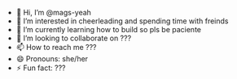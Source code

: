 - 👋 Hi, I’m @mags-yeah
- 👀 I’m interested in cheerleading and spending time with freinds
- 🌱 I’m currently learning how to build so pls be paciente
- 💞️ I’m looking to collaborate on ???
- 📫 How to reach me ???
- 😄 Pronouns: she/her
- ⚡ Fun fact: ???

<!---
mags-yeah/mags-yeah is a ✨ special ✨ repository because its `README.md` (this file) appears on your GitHub profile.
You can click the Preview link to take a look at your changes.
--->
